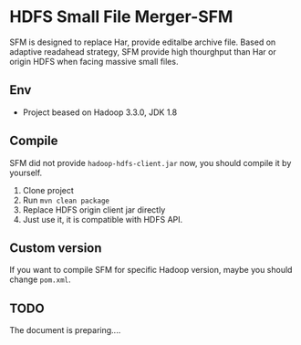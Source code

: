 # HDFS Small File Merger-SFM
SFM is designed to replace Har, provide editalbe archive file. Based on adaptive readahead strategy, SFM provide high thourghput than Har or origin HDFS when facing massive small files.

## Env

* Project beased on Hadoop 3.3.0, JDK 1.8

## Compile

SFM did not provide `hadoop-hdfs-client.jar` now, you should compile it by yourself.

1. Clone project
2. Run `mvn clean package`
3. Replace HDFS origin client jar directly
4. Just use it, it is compatible with HDFS API.

## Custom version

If you want to compile SFM for specific Hadoop version, maybe you should change `pom.xml`.

## TODO

The document is preparing....
